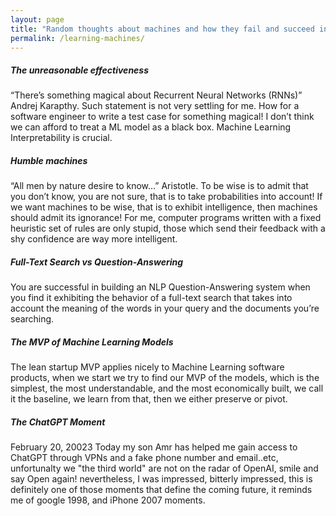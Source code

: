 ```yaml
---
layout: page
title: "Random thoughts about machines and how they fail and succeed in their endeavor to become rational"
permalink: /learning-machines/
---
```


##### The unreasonable effectiveness
“There’s something magical about Recurrent Neural Networks (RNNs)” Andrej Karapthy. Such statement is not very settling for me. How for a software engineer to write a test case for something magical! I don’t think we can afford to treat a ML model as a black box. Machine Learning Interpretability is crucial.

##### Humble machines
“All men by nature desire to know…” Aristotle. To be wise is to admit that you don’t know, you are not sure, that is to take probabilities into account! If we want machines to be wise, that is to exhibit intelligence, then machines should admit its ignorance! For me, computer programs written with a fixed heuristic set of rules are only stupid, those which send their feedback with a shy confidence are way more intelligent. 


##### Full-Text Search vs Question-Answering
You are successful in building an NLP Question-Answering system when you find it exhibiting the behavior of a full-text search that takes into account the meaning of the words in your query and the documents you’re searching.

##### The MVP of Machine Learning Models
The lean startup MVP applies nicely to Machine Learning software products, when we start we try to find our MVP of the models, which is the simplest, the most understandable, and the most economically built, we call it the baseline, we learn from that, then we either preserve or pivot.


##### The ChatGPT Moment
February 20, 20023 Today my son Amr has helped me gain access to ChatGPT through VPNs and a fake phone number and email..etc, unfortunalty we "the third world" are not on the radar of OpenAI, smile and say Open again! nevertheless, I was impressed, bitterly impressed, this is definitely one of those moments that define the coming future, it reminds me of google 1998, and iPhone 2007 moments.

